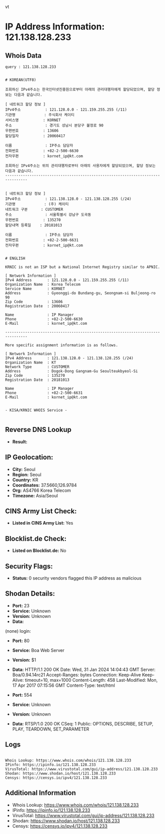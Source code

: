 vt
# IP Address Information: 121.138.128.233

## Whois Data
```
query : 121.138.128.233


# KOREAN(UTF8)

조회하신 IPv4주소는 한국인터넷진흥원으로부터 아래의 관리대행자에게 할당되었으며, 할당 정보는 다음과 같습니다.

[ 네트워크 할당 정보 ]
IPv4주소           : 121.128.0.0 - 121.159.255.255 (/11)
기관명             : 주식회사 케이티
서비스명           : KORNET
주소               : 경기도 성남시 분당구 불정로 90
우편번호           : 13606
할당일자           : 20060417

이름               : IP주소 담당자
전화번호           : +82-2-500-6630
전자우편           : kornet_ip@kt.com

조회하신 IPv4주소는 위의 관리대행자로부터 아래의 사용자에게 할당되었으며, 할당 정보는 다음과 같습니다.
--------------------------------------------------------------------------------


[ 네트워크 할당 정보 ]
IPv4주소           : 121.138.128.0 - 121.138.128.255 (/24)
기관명             : (주) 케이티
네트워크 구분      : CUSTOMER
주소               : 서울특별시 강남구 도곡동
우편번호           : 135270
할당내역 등록일    : 20181013

이름               : IP주소 담당자
전화번호           : +82-2-500-6631
전자우편           : kornet_ip@kt.com


# ENGLISH

KRNIC is not an ISP but a National Internet Registry similar to APNIC.

[ Network Information ]
IPv4 Address       : 121.128.0.0 - 121.159.255.255 (/11)
Organization Name  : Korea Telecom
Service Name       : KORNET
Address            : Gyeonggi-do Bundang-gu, Seongnam-si Buljeong-ro 90
Zip Code           : 13606
Registration Date  : 20060417

Name               : IP Manager
Phone              : +82-2-500-6630
E-Mail             : kornet_ip@kt.com

--------------------------------------------------------------------------------

More specific assignment information is as follows.

[ Network Information ]
IPv4 Address       : 121.138.128.0 - 121.138.128.255 (/24)
Organization Name  : KT
Network Type       : CUSTOMER
Address            : Dogok-Dong Gangnam-Gu Seoulteukbyeol-Si
Zip Code           : 135270
Registration Date  : 20181013

Name               : IP Manager
Phone              : +82-2-500-6631
E-Mail             : kornet_ip@kt.com


- KISA/KRNIC WHOIS Service -


```
## Reverse DNS Lookup
- **Result:** 

## IP Geolocation:
- **City:** Seoul
- **Region:** Seoul
- **Country:** KR
- **Coordinates:** 37.5660,126.9784
- **Org:** AS4766 Korea Telecom
- **Timezone:** Asia/Seoul

## CINS Army List Check:
- **Listed in CINS Army List:** 
Yes

## Blocklist.de Check:
- **Listed on Blocklist.de:** 
No

## Security Flags:
- **Status:** 0 security vendors flagged this IP address as malicious

## Shodan Details:
- **Port:** 23
- **Service:** Unknown
- **Version:** Unknown
- **Data:** 
(none) login: 

- **Port:** 80
- **Service:** Boa Web Server
- **Version:** $1
- **Data:** HTTP/1.1 200 OK
Date: Wed, 31 Jan 2024 14:04:43 GMT
Server: Boa/0.94.14rc21
Accept-Ranges: bytes
Connection: Keep-Alive
Keep-Alive: timeout=10, max=1000
Content-Length: 458
Last-Modified: Mon, 17 Apr 2017 07:15:56 GMT
Content-Type: text/html



- **Port:** 554
- **Service:** Unknown
- **Version:** Unknown
- **Data:** RTSP/1.0 200 OK
CSeq: 1
Public: OPTIONS, DESCRIBE, SETUP, PLAY, TEARDOWN, SET_PARAMETER



## Logs
```

Whois Lookup: https://www.whois.com/whois/121.138.128.233
IPinfo: https://ipinfo.io/121.138.128.233
VirusTotal: https://www.virustotal.com/gui/ip-address/121.138.128.233
Shodan: https://www.shodan.io/host/121.138.128.233
Censys: https://censys.io/ipv4/121.138.128.233

```
## Additional Information
- Whois Lookup: https://www.whois.com/whois/121.138.128.233
- IPinfo: https://ipinfo.io/121.138.128.233
- VirusTotal: https://www.virustotal.com/gui/ip-address/121.138.128.233
- Shodan: https://www.shodan.io/host/121.138.128.233
- Censys: https://censys.io/ipv4/121.138.128.233


